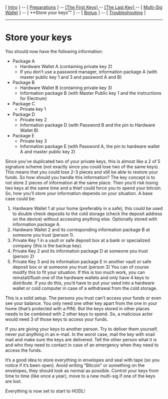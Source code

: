 [ [Intro](README.md) ] -- [ [Preparations](raspibolt_10_preparations.md) ] -- [ [The First Keys] ](hodl-guide_20_first-keys.md) -- [ [The Last Key] ](hodl-guide_30_last-key.md) -- [ [Multi-Sig Wallet](hodl-guide_40_multi-sig.md) ] -- [ **Store your keys"" ] -- [ [Bonus](hodl-guide_60_bonus.md) ] -- [ [Troubleshooting](hodl-guide_70_troubleshooting.md) ]

---

# Store your keys

You should now have the following information:
* Package A
  * Hardware Wallet A (containing private key 2)  
  * If you don’t use a password manager, information package A (with master public key 1 and 3 and password A and B)
* Package B
  * Hardware Wallet B (containing private key 3)
  * Information package B (with Master Public key 1 and the instructions for Electrum)
* Package C
  * Private key 1
* Package D
  * Private key 2
  * Information package D (with Password B and the pin to Hardware Wallet B)
* Package E
  * Private key 3
  * Information package E (with Password A, the pin to hardware wallet A and master public key 2)

Since you’ve duplicated two of your private keys, this is almost like a 2 of 5 signature scheme (not exactly since you could lose two of the same keys). This means that you could lose 2-3 pieces and still be able to restore your funds. So how should you handle this information? The key concept is to not store 2 pieces of information at the same place. Then you’d risk losing two keys at the same time and a thief could force you to spend your bitcoin. So, how you’ll store your information depends on your situation.
A base case could be:
1.	Hardware Wallet 1 at your home (preferably in a safe), this could be used to double check deposits to the cold storage (check the deposit address on the device) without accessing anything else. Optionally stored with information package A.
2.	Hardware Wallet 2 and its corresponding information package B at someone you trust (person 1). 
3.	Private Key 1 in a vault or safe deposit box at a bank or specialized company (this is the backup key).
4.	Private Key 2 and its information package D at someone you trust (person 2)
5.	Private Key 3 and its information package E in another vault or safe deposit box or at someone you trust (person 3)
You can of course modify this to fit your situation.
If this is too much work, you can reinstall/flush one of the hardware wallets and only have 4 keys to distribute. If you do this, you’d have to put your seed into a hardware wallet or cold computer in case of a withdrawal from the cold storage.

This is a solid setup. The persons you trust can’t access your funds or even see your balance. You only need one other key apart from the one in your home (that’s protected with a PIN). But the keys stored in other places needs to be combined with 2 other keys to spend. So, a malicious actor would need 3 of those keys to access your funds.   

If you are giving your keys to another person. Try to deliver them yourself, never put anything in an e-mail. In the worst case, mail the key with snail mail and make sure the keys are delivered. Tell the other person what it is and who they need to contact in case of an emergency when they need to access the funds.

It’s a good idea to store everything in envelopes and seal with tape (so you notice if it’s been open). Avoid writing “Bitcoin” or something on the envelopes, they should look as normal as possible. Control your keys from time to time (like once a year), move to a new multi-sig if one of the keys are lost.

Everything is now set to start to HODL!


